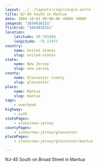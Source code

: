```yaml
---
layout: ../../layouts/sign/single.astro
title: NJ-45 South in Mantua
date: 2004-10-01 00:00:00 +0000 +0000
imageid: "1654016151"
flickrid: "1654016151"
location:
    latitude: 39.793304
    longitude: -75.17477
country:
    name: United States
    slug: united-states
state:
    name: New Jersey
    slug: new-jersey
county:
    name: Gloucester County
    slug: gloucester
place:
    name: Mantua
    slug: mantua
tags:
    - overhead
highway:
    - nj45
statePages:
    - state/new-jersey
countyPages:
    - state/new-jersey/gloucester
placePages:
    - state/new-jersey/gloucester/mantua

---
```

NJ-45 South on Broad Street in Mantua